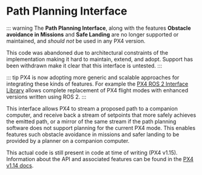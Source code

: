 # Path Planning Interface

<Badge type="warning" text="Removed" />

::: warning
The **Path Planning Interface**, along with the features **Obstacle avoidance in Missions** and **Safe Landing** are no longer supported or maintained, and _should not_ be used in any PX4 version.

This code was abandoned due to architectural constraints of the implementation making it hard to maintain, extend, and adopt.
Support has been withdrawn make it clear that this interface is untested.
:::

::: tip
PX4 is now adopting more generic and scalable approaches for integrating these kinds of features.
For example the [PX4 ROS 2 Interface Library](../ros2/px4_ros2_interface_lib.md) allows complete replacement of PX4 flight modes with enhanced versions written using ROS 2.
:::

This interface allows PX4 to stream a proposed path to a companion computer, and receive back a stream of setpoints that more safely achieves the emitted path, or a mirror of the same stream if the path planning software does not support planning for the current PX4 mode.
This enables features such obstacle avoidance in missions and safer landing to be provided by a planner on a companion computer.

This actual code is still present in code at time of writing (PX4 v1.15).
Information about the API and associated features can be found in the [PX4 v1.14 docs](https://docs.px4.io/v1.14/en/computer_vision/path_planning_interface.html).